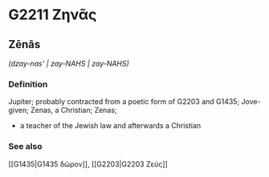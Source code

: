 # G2211 Ζηνᾶς

## Zēnâs

_(dzay-nas' | zay-NAHS | zay-NAHS)_

### Definition

Jupiter; probably contracted from a poetic form of G2203 and G1435; Jove-given; Zenas, a Christian; Zenas; 

- a teacher of the Jewish law and afterwards a Christian

### See also

[[G1435|G1435 δῶρον]], [[G2203|G2203 Ζεύς]]
